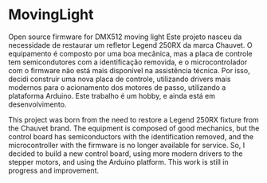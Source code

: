 # MovingLight

Open source firmware for DMX512 moving light
Este projeto nasceu da necessidade de restaurar um refletor Legend 250RX da marca Chauvet.
O equipamento é composto por uma boa mecânica, mas a placa de controle tem semicondutores com a identificação removida, e o microcontrolador com o firmware não está mais disponível na assistência técnica. Por isso, decidi construir uma nova placa de controle, utilizando drivers mais modernos para o acionamento dos motores de passo, utilizando a plataforma Arduino.
Este trabalho é um hobby, e ainda está em desenvolvimento.


This project was born from the need to restore a Legend 250RX fixture from the Chauvet brand.
The equipment is composed of good mechanics, but the control board has semiconductors with the identification removed, and the microcontroller with the firmware is no longer available for service.
So, I decided to build a new control board, using more modern drivers to the stepper motors, and using the Arduino platform.
This work is still in progress and improvement.
